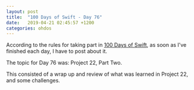```yaml
---
layout: post
title:  "100 Days of Swift - Day 76"
date:   2019-04-21 02:45:57 +1200
categories: ohdos
---
```

According to the rules for taking part in [100 Days of Swift](https://www.hackingwithswift.com/100), as soon as I've finished each day, I have to post about it.

The topic for Day 76 was: Project 22, Part Two.

This consisted of a wrap up and review of what was learned in Project 22, and some challenges.
